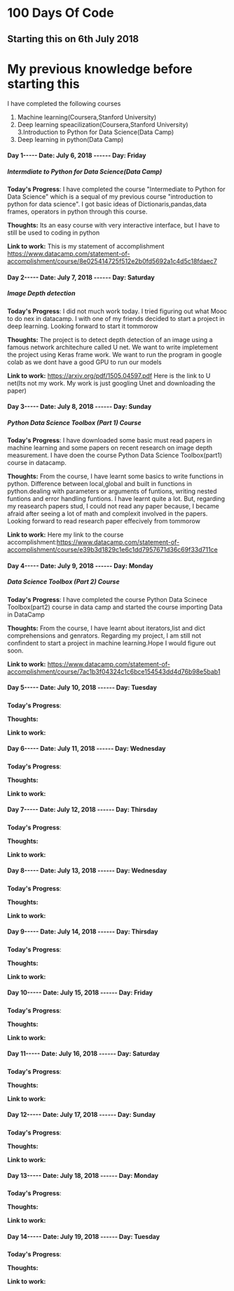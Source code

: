 # 100 Days Of Code 

## Starting this on 6th July 2018

# My previous knowledge before starting this
I have completed the following courses
1. Machine learning(Coursera,Stanford University)
2. Deep learning speacilization(Coursera,Stanford University)
3.Introduction to Python for Data Science(Data Camp)
4. Deep learning in python(Data Camp)

#### Day 1----- Date: July 6, 2018 ------ Day: Friday
##### Intermdiate to Python for Data Science(Data Camp)

**Today's Progress**: I have completed the course "Intermediate to Python for Data Science" which is a sequal of my previous course "introduction to python for data science". I got basic ideas of Dictionaris,pandas,data frames, operators in python through this course. 

**Thoughts:** Its an easy course with very interactive interface, but I have to still be used to coding in python

**Link to work:** This is my statement of accomplishment https://www.datacamp.com/statement-of-accomplishment/course/8e025414725f512e2b0fd5692a1c4d5c18fdaec7

#### Day 2----- Date: July 7, 2018 ------ Day: Saturday
##### Image Depth detection

**Today's Progress**: I did not much work today. I tried figuring out what Mooc to do nex in datacamp. I with one of my friends decided to start a project in deep learning. Looking forward to start it tommorow

**Thoughts:**  The project is to detect depth detection of an image using a famous network architechure called U net. We want to write impletement the project using Keras frame work. We want to run the program in google colab as we dont have a good GPU to run our models

**Link to work:** https://arxiv.org/pdf/1505.04597.pdf Here is the link to U net(Its not my work. My work is just googling Unet and downloading the paper)
#### Day 3----- Date: July 8, 2018 ------ Day: Sunday
##### Python Data Science Toolbox (Part 1) Course

**Today's Progress**: I have downloaded some basic must read papers in machine learning and some papers on recent research on image depth measurement. I have doen the course Python Data Science Toolbox(part1) course in datacamp.

**Thoughts:** From the course, I have learnt some basics to write functions in python. Difference between local,global and built in functions in python.dealing with parameters or arguments of funtions, writing nested funtions and error handling funtions. I have learnt quite a lot. But, regarding my reasearch papers stud, I could not read any paper because, I became afraid after seeing a lot of math and complexit involved in the papers. Looking forward to read research paper effecively from tommorow

**Link to work:** Here my link to the course accomplishment:https://www.datacamp.com/statement-of-accomplishment/course/e39b3d1829c1e6c1dd7957671d36c69f33d711ce 

#### Day 4----- Date: July 9, 2018 ------ Day: Monday
##### Data Science Toolbox (Part 2) Course

**Today's Progress**: I have completed the course Python Data Scinece Toolbox(part2) course in data camp and started the course importing Data in DataCamp

**Thoughts:** From the course, I have learnt about iterators,list and dict comprehensions and genrators. Regarding my project, I am still not confindent to start a project in machine learning.Hope I would figure out soon.

**Link to work:** https://www.datacamp.com/statement-of-accomplishment/course/7ac1b3f04324c1c6bce154543dd4d76b98e5bab1

#### Day 5----- Date: July 10, 2018 ------ Day: Tuesday
##### 

**Today's Progress**: 

**Thoughts:** 

**Link to work:** 
#### Day 6----- Date: July 11, 2018 ------ Day: Wednesday
##### 

**Today's Progress**: 

**Thoughts:** 

**Link to work:** 
#### Day 7----- Date: July 12, 2018 ------ Day: Thirsday
##### 

**Today's Progress**: 

**Thoughts:** 

**Link to work:** 
#### Day 8----- Date: July 13, 2018 ------ Day: Wednesday
##### 

**Today's Progress**: 

**Thoughts:** 

**Link to work:** 
#### Day 9----- Date: July 14, 2018 ------ Day: Thirsday
##### 

**Today's Progress**: 

**Thoughts:** 

**Link to work:** 
#### Day 10----- Date: July 15, 2018 ------ Day: Friday
##### 

**Today's Progress**: 

**Thoughts:** 

**Link to work:** 
#### Day 11----- Date: July 16, 2018 ------ Day: Saturday
##### 

**Today's Progress**: 

**Thoughts:** 

**Link to work:** 

#### Day 12----- Date: July 17, 2018 ------ Day: Sunday
##### 

**Today's Progress**: 

**Thoughts:** 

**Link to work:** 

#### Day 13----- Date: July 18, 2018 ------ Day: Monday
##### 

**Today's Progress**: 

**Thoughts:** 

**Link to work:** 
#### Day 14----- Date: July 19, 2018 ------ Day: Tuesday
##### 

**Today's Progress**: 

**Thoughts:** 

**Link to work:** 

